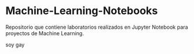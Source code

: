 # Machine-Learning-Notebooks
Repositorio que contiene laboratorios realizados en Jupyter Notebook para proyectos de Machine Learning.


soy gay 
